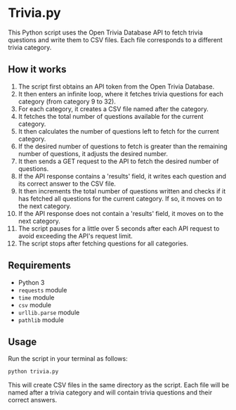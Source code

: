 # Trivia.py

This Python script uses the Open Trivia Database API to fetch trivia questions and write them to CSV files. Each file corresponds to a different trivia category.

## How it works

1. The script first obtains an API token from the Open Trivia Database.
2. It then enters an infinite loop, where it fetches trivia questions for each category (from category 9 to 32).
3. For each category, it creates a CSV file named after the category.
4. It fetches the total number of questions available for the current category.
5. It then calculates the number of questions left to fetch for the current category.
6. If the desired number of questions to fetch is greater than the remaining number of questions, it adjusts the desired number.
7. It then sends a GET request to the API to fetch the desired number of questions.
8. If the API response contains a 'results' field, it writes each question and its correct answer to the CSV file.
9. It then increments the total number of questions written and checks if it has fetched all questions for the current category. If so, it moves on to the next category.
10. If the API response does not contain a 'results' field, it moves on to the next category.
11. The script pauses for a little over 5 seconds after each API request to avoid exceeding the API's request limit.
12. The script stops after fetching questions for all categories.

## Requirements

- Python 3
- `requests` module
- `time` module
- `csv` module
- `urllib.parse` module
- `pathlib` module

## Usage

Run the script in your terminal as follows:

```bash
python trivia.py
```

This will create CSV files in the same directory as the script. Each file will be named after a trivia category and will contain trivia questions and their correct answers.
